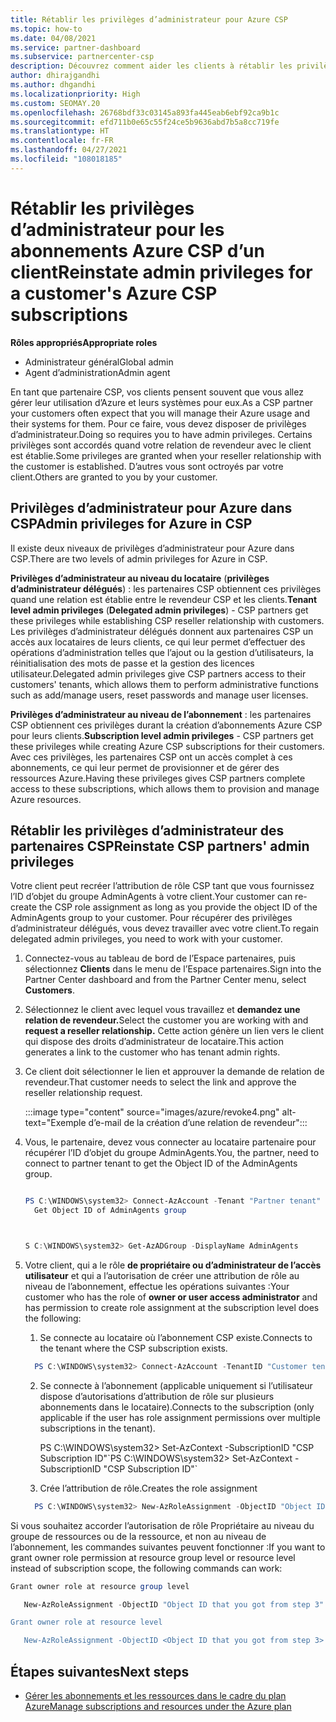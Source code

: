 ```yaml
---
title: Rétablir les privilèges d’administrateur pour Azure CSP
ms.topic: how-to
ms.date: 04/08/2021
ms.service: partner-dashboard
ms.subservice: partnercenter-csp
description: Découvrez comment aider les clients à rétablir les privilèges d’administrateur d’un partenaire afin que ce dernier puisse aider à gérer les abonnements Azure CSP d’un client.
author: dhirajgandhi
ms.author: dhgandhi
ms.localizationpriority: High
ms.custom: SEOMAY.20
ms.openlocfilehash: 26768bdf33c03145a893fa445eab6ebf92ca9b1c
ms.sourcegitcommit: efd711b0e65c55f24ce5b9636abd7b5a8cc719fe
ms.translationtype: HT
ms.contentlocale: fr-FR
ms.lasthandoff: 04/27/2021
ms.locfileid: "108018185"
---
```

# <a name="reinstate-admin-privileges-for-a-customers-azure-csp-subscriptions"></a><span data-ttu-id="fdc79-103">Rétablir les privilèges d’administrateur pour les abonnements Azure CSP d’un client</span><span class="sxs-lookup"><span data-stu-id="fdc79-103">Reinstate admin privileges for a customer's Azure CSP subscriptions</span></span>  

<span data-ttu-id="fdc79-104">**Rôles appropriés**</span><span class="sxs-lookup"><span data-stu-id="fdc79-104">**Appropriate roles**</span></span>

- <span data-ttu-id="fdc79-105">Administrateur général</span><span class="sxs-lookup"><span data-stu-id="fdc79-105">Global admin</span></span>
- <span data-ttu-id="fdc79-106">Agent d’administration</span><span class="sxs-lookup"><span data-stu-id="fdc79-106">Admin agent</span></span>

<span data-ttu-id="fdc79-107">En tant que partenaire CSP, vos clients pensent souvent que vous allez gérer leur utilisation d’Azure et leurs systèmes pour eux.</span><span class="sxs-lookup"><span data-stu-id="fdc79-107">As a CSP partner your customers often expect that you will manage their Azure usage and their systems for them.</span></span> <span data-ttu-id="fdc79-108">Pour ce faire, vous devez disposer de privilèges d’administrateur.</span><span class="sxs-lookup"><span data-stu-id="fdc79-108">Doing so requires you to have admin privileges.</span></span> <span data-ttu-id="fdc79-109">Certains privilèges sont accordés quand votre relation de revendeur avec le client est établie.</span><span class="sxs-lookup"><span data-stu-id="fdc79-109">Some privileges are granted when your reseller relationship with the customer is established.</span></span> <span data-ttu-id="fdc79-110">D’autres vous sont octroyés par votre client.</span><span class="sxs-lookup"><span data-stu-id="fdc79-110">Others are granted to you by your customer.</span></span>

## <a name="admin-privileges-for-azure-in-csp"></a><span data-ttu-id="fdc79-111">Privilèges d’administrateur pour Azure dans CSP</span><span class="sxs-lookup"><span data-stu-id="fdc79-111">Admin privileges for Azure in CSP</span></span>

<span data-ttu-id="fdc79-112">Il existe deux niveaux de privilèges d’administrateur pour Azure dans CSP.</span><span class="sxs-lookup"><span data-stu-id="fdc79-112">There are two levels of admin privileges for Azure in CSP.</span></span>

<span data-ttu-id="fdc79-113">**Privilèges d’administrateur au niveau du locataire** (**privilèges d’administrateur délégués**) : les partenaires CSP obtiennent ces privilèges quand une relation est établie entre le revendeur CSP et les clients.</span><span class="sxs-lookup"><span data-stu-id="fdc79-113">**Tenant level admin privileges** (**Delegated admin privileges**) -  CSP partners get these privileges while establishing CSP reseller relationship with customers.</span></span> <span data-ttu-id="fdc79-114">Les privilèges d’administrateur délégués donnent aux partenaires CSP un accès aux locataires de leurs clients, ce qui leur permet d’effectuer des opérations d’administration telles que l’ajout ou la gestion d’utilisateurs, la réinitialisation des mots de passe et la gestion des licences utilisateur.</span><span class="sxs-lookup"><span data-stu-id="fdc79-114">Delegated admin privileges give CSP partners access to their customers' tenants, which allows them to perform administrative functions such as add/manage users, reset passwords and manage user licenses.</span></span>

<span data-ttu-id="fdc79-115">**Privilèges d’administrateur au niveau de l’abonnement** : les partenaires CSP obtiennent ces privilèges durant la création d’abonnements Azure CSP pour leurs clients.</span><span class="sxs-lookup"><span data-stu-id="fdc79-115">**Subscription level admin privileges** - CSP partners get these privileges while creating Azure CSP subscriptions for their customers.</span></span> <span data-ttu-id="fdc79-116">Avec ces privilèges, les partenaires CSP ont un accès complet à ces abonnements, ce qui leur permet de provisionner et de gérer des ressources Azure.</span><span class="sxs-lookup"><span data-stu-id="fdc79-116">Having these privileges gives CSP partners complete access to these subscriptions, which allows them to provision and manage Azure resources.</span></span>

## <a name="reinstate-csp-partners-admin-privileges"></a><span data-ttu-id="fdc79-117">Rétablir les privilèges d’administrateur des partenaires CSP</span><span class="sxs-lookup"><span data-stu-id="fdc79-117">Reinstate CSP partners' admin privileges</span></span>

<span data-ttu-id="fdc79-118">Votre client peut recréer l’attribution de rôle CSP tant que vous fournissez l’ID d’objet du groupe AdminAgents à votre client.</span><span class="sxs-lookup"><span data-stu-id="fdc79-118">Your customer can re-create the CSP role assignment as long as you provide the object ID of the AdminAgents group to your customer.</span></span> <span data-ttu-id="fdc79-119">Pour récupérer des privilèges d’administrateur délégués, vous devez travailler avec votre client.</span><span class="sxs-lookup"><span data-stu-id="fdc79-119">To regain delegated admin privileges, you need to work with your customer.</span></span>

1. <span data-ttu-id="fdc79-120">Connectez-vous au tableau de bord de l’Espace partenaires, puis sélectionnez **Clients** dans le menu de l’Espace partenaires.</span><span class="sxs-lookup"><span data-stu-id="fdc79-120">Sign into the Partner Center dashboard and from the Partner Center menu, select **Customers**.</span></span>

2. <span data-ttu-id="fdc79-121">Sélectionnez le client avec lequel vous travaillez et **demandez une relation de revendeur.**</span><span class="sxs-lookup"><span data-stu-id="fdc79-121">Select the customer you are working with and **request a reseller relationship.**</span></span> <span data-ttu-id="fdc79-122">Cette action génère un lien vers le client qui dispose des droits d’administrateur de locataire.</span><span class="sxs-lookup"><span data-stu-id="fdc79-122">This action generates a link to the customer who has tenant admin rights.</span></span>

3. <span data-ttu-id="fdc79-123">Ce client doit sélectionner le lien et approuver la demande de relation de revendeur.</span><span class="sxs-lookup"><span data-stu-id="fdc79-123">That customer needs to select the link and approve the reseller relationship request.</span></span>

   :::image type="content" source="images/azure/revoke4.png" alt-text="Exemple d’e-mail de la création d’une relation de revendeur":::

4. <span data-ttu-id="fdc79-125">Vous, le partenaire, devez vous connecter au locataire partenaire pour récupérer l’ID d’objet du groupe AdminAgents.</span><span class="sxs-lookup"><span data-stu-id="fdc79-125">You, the partner, need to connect to partner tenant to get the Object ID of the AdminAgents group.</span></span>

  
    ```powershell

    PS C:\WINDOWS\system32> Connect-AzAccount -Tenant "Partner tenant"
      Get Object ID of AdminAgents group
   
    

   S C:\WINDOWS\system32> Get-AzADGroup -DisplayName AdminAgents
    ```


5. <span data-ttu-id="fdc79-126">Votre client, qui a le rôle **de propriétaire ou d’administrateur de l’accès utilisateur** et qui a l’autorisation de créer une attribution de rôle au niveau de l’abonnement, effectue les opérations suivantes :</span><span class="sxs-lookup"><span data-stu-id="fdc79-126">Your customer who has the role of **owner or user access administrator** and has permission to create role assignment at the subscription level does the following:</span></span>


    1. <span data-ttu-id="fdc79-127">Se connecte au locataire où l’abonnement CSP existe.</span><span class="sxs-lookup"><span data-stu-id="fdc79-127">Connects to the tenant where the CSP subscription exists.</span></span>
      ```powershell
        PS C:\WINDOWS\system32> Connect-AzAccount -TenantID "Customer tenant"
      ```

    2. <span data-ttu-id="fdc79-128">Se connecte à l’abonnement (applicable uniquement si l’utilisateur dispose d’autorisations d’attribution de rôle sur plusieurs abonnements dans le locataire).</span><span class="sxs-lookup"><span data-stu-id="fdc79-128">Connects to the subscription (only applicable if the user has role assignment permissions over multiple subscriptions in the tenant).</span></span>
   
         <span data-ttu-id="fdc79-129">PS C:\WINDOWS\system32> Set-AzContext -SubscriptionID "CSP Subscription ID"\`</span><span class="sxs-lookup"><span data-stu-id="fdc79-129">PS C:\WINDOWS\system32> Set-AzContext -SubscriptionID "CSP Subscription ID"\`</span></span>


    3. <span data-ttu-id="fdc79-130">Crée l’attribution de rôle.</span><span class="sxs-lookup"><span data-stu-id="fdc79-130">Creates the role assignment</span></span>
    
    ```powershell
      PS C:\WINDOWS\system32> New-AzRoleAssignment -ObjectID "Object ID of the Admin Agents group- needs to be provided by partner" -RoleDefinitionName "Owner" -Scope "/subscriptions/CSP subscription ID"
    ```


<span data-ttu-id="fdc79-131">Si vous souhaitez accorder l’autorisation de rôle Propriétaire au niveau du groupe de ressources ou de la ressource, et non au niveau de l’abonnement, les commandes suivantes peuvent fonctionner :</span><span class="sxs-lookup"><span data-stu-id="fdc79-131">If you want to grant owner role permission at resource group level or resource level instead of subscription scope, the following commands can work:</span></span>


```powershell
Grant owner role at resource group level

   New-AzRoleAssignment -ObjectID "Object ID that you got from step 3" -RoleDefinitionName Owner -Scope "/subscriptions/"SubscriptionID of CSP subscription"/resourceGroups/"Resource group name"

Grant owner role at resource level

   New-AzRoleAssignment -ObjectID <Object ID that you got from step 3> -RoleDefinitionName Owner -Scope "Resource URI"
```


## <a name="next-steps"></a><span data-ttu-id="fdc79-132">Étapes suivantes</span><span class="sxs-lookup"><span data-stu-id="fdc79-132">Next steps</span></span>

- [<span data-ttu-id="fdc79-133">Gérer les abonnements et les ressources dans le cadre du plan Azure</span><span class="sxs-lookup"><span data-stu-id="fdc79-133">Manage subscriptions and resources under the Azure plan</span></span>](azure-plan-manage.md)

